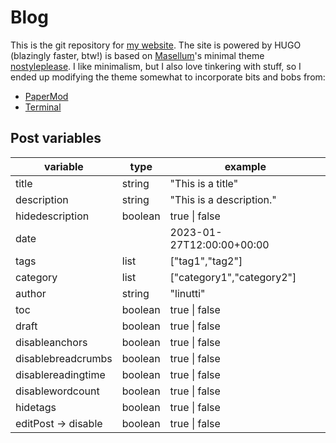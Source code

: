 # Blog

This is the git repository for [my website](https://whereistayuplate.com). The site is powered by HUGO (blazingly faster, btw!) is based on [Masellum](https://github.com/Masellum)'s minimal theme [nostyleplease](https://github.com/Masellum/hugo-theme-nostyleplease). I like minimalism, but I also love tinkering with stuff, so I ended up modifying the theme somewhat to incorporate bits and bobs from:
- [PaperMod](https://github.com/adityatelange/hugo-PaperMod)
- [Terminal](https://github.com/panr/hugo-theme-terminal/tree/master)

## Post variables

| variable | type  | example  |
|---|---|---|
| title  | string  | "This is a title"  |
| description | string | "This is a description." |
| hidedescription | boolean | true \| false |
| date  |   | 2023-01-27T12:00:00+00:00  |
| tags  | list  | ["tag1","tag2"]  |
| category  | list  | ["category1","category2"]  |
| author  | string  | "linutti"  |
| toc  | boolean  | true \| false  |
| draft  | boolean  | true \| false |
| disableanchors  | boolean  | true \| false  |
| disablebreadcrumbs  | boolean  | true \| false  |
| disablereadingtime  | boolean  | true \| false  |
| disablewordcount  | boolean  | true \| false  |
| hidetags | boolean | true \| false |
| editPost -> disable  | boolean  | true \| false  |
